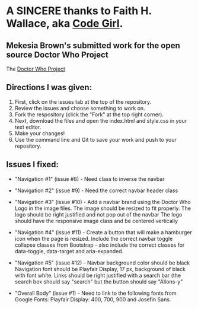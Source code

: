# A SINCERE thanks to Faith H. Wallace, aka [Code Girl](whoviangirl09@gmail.com).

## Mekesia Brown's submitted work for the open source Doctor Who Project
The [Doctor Who Project](https://codeburst.io/open-source-doctor-who-a666e2ab2d06)

## Directions I was given:
1. First, click on the issues tab at the top of the repository.
2. Review the issues and choose something to work on.
3. Fork the respository (click the "Fork" at the top right corner).
4. Next, download the files and open the index.html and style.css in your text editor.
5. Make your changes!
6. Use the command line and Git to save your work and push to your repository.

## Issues I fixed: 
- "Navigation #1" (issue #8) - Need class to inverse the navbar

- "Navigation #2" (issue #9) - Need the correct navbar header class

- "Navigation #3" (issue #10) - Add a navbar brand using the Doctor Who Logo in the image files. The image should be resized to fit properly.
The logo should be right justified and not pop out of the navbar
The logo should have the responsive image class and be centered vertically

- "Navigation #4" (issue #11) - Create a button that will make a hamburger icon when the page is resized. Include the correct navbar toggle collapse classes from Bootstrap - also include the correct classes for data-toggle, data-target and aria-expanded.

- "Navigation #5" (issue #12) - Navbar background color should be black
Navigation font should be Playfair Display, 17 px, background of black with font white. Links should be right justified with a search bar (the search box should say "search" but the button should say "Allons-y"

- "Overall Body" (issue #1) - Need to link to the following fonts from Google Fonts: Playfair Display: 400, 700, 900 and Josefin Sans.